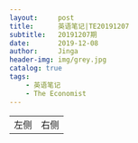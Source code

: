 ```yaml
---
layout:     post
title:      英语笔记|TE20191207
subtitle:   20191207期
date:       2019-12-08
author:     Jinga
header-img: img/grey.jpg
catalog: true
tags:
    - 英语笔记
    - The Economist
---
```


<html>
    <table style="margin-left: auto; margin-right: auto;">
        <tr>
            <td>
                <!--左侧内容-->
                左侧
            </td>
            <td>
                <!--右侧内容-->
                右侧
            </td>
        </tr>
    </table>
</html>


